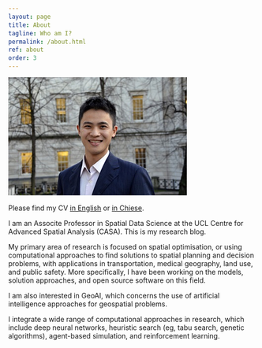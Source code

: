 ```yaml
---
layout: page
title: About
tagline: Who am I?
permalink: /about.html
ref: about
order: 3
---
```


![](Huanfa_ucl.jpg)

Please find my CV [in English](Huanfa_CV_20220214.pdf) or [in Chiese](Huanfa_CV_Chinese_20220214.pdf).

I am an Associte Professor in Spatial Data Science at the UCL Centre for Advanced Spatial Analysis (CASA). This is my research blog.

My primary area of research is focused on spatial optimisation, or using computational approaches to find solutions to spatial planning and decision problems, with applications in transportation, medical geography, land use, and public safety. More specifically, I have been working on the models, solution approaches, and open source software on this field. 

I am also interested in GeoAI, which concerns the use of artificial intelligence approaches for geospatial problems.

I integrate a wide range of computational approaches in research, which include deep neural networks, heuristic search (eg, tabu search, genetic algorithms), agent-based simulation, and reinforcement learning. 
